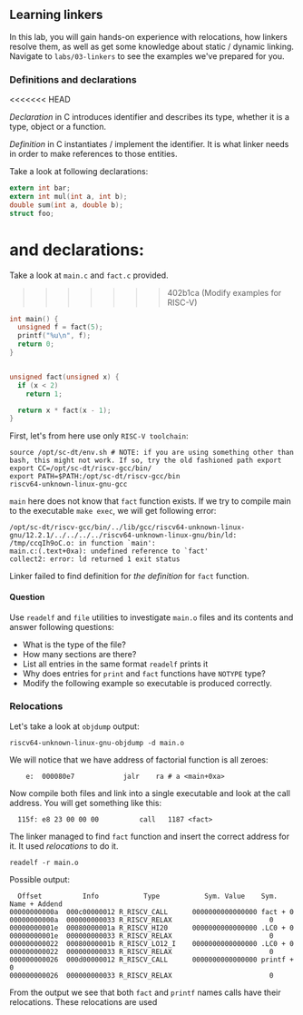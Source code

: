 ## Learning linkers

In this lab, you will gain hands-on experience with relocations, how linkers resolve them,
as well as get some knowledge about static / dynamic linking. Navigate to `labs/03-linkers` to see the examples we've prepared for you.

### Definitions and declarations
<<<<<<< HEAD

*Declaration* in C introduces identifier and describes its type, whether it is a type, object or a function.

*Definition* in C instantiates / implement the identifier. It is what linker needs in order to make references to those entities.

Take a look at following declarations:

```c
extern int bar;
extern int mul(int a, int b);
double sum(int a, double b);
struct foo;
```

and declarations:
=======

Take a look at `main.c` and `fact.c` provided.
>>>>>>> 402b1ca (Modify examples for RISC-V)

```c
int main() {
  unsigned f = fact(5);
  printf("%u\n", f);
  return 0;
}
```

```c

unsigned fact(unsigned x) {
  if (x < 2)
    return 1;

  return x * fact(x - 1);
}

```

First, let's from here use only `RISC-V toolchain`:
```shell
source /opt/sc-dt/env.sh # NOTE: if you are using something other than bash, this might not work. If so, try the old fashioned path export
export CC=/opt/sc-dt/riscv-gcc/bin/
export PATH=$PATH:/opt/sc-dt/riscv-gcc/bin
riscv64-unknown-linux-gnu-gcc
```


`main` here does not know that `fact` function exists. If we try to compile main to the executable `make exec`, we will get following error:

```shell
/opt/sc-dt/riscv-gcc/bin/../lib/gcc/riscv64-unknown-linux-gnu/12.2.1/../../../../riscv64-unknown-linux-gnu/bin/ld: /tmp/ccqIh9oC.o: in function `main':
main.c:(.text+0xa): undefined reference to `fact'
collect2: error: ld returned 1 exit status
```

Linker failed to find definition for *the definition* for `fact` function.


#### Question
Use `readelf` and `file` utilities to investigate  `main.o` files and its contents and answer following questions:
* What is the type of the file?
* How many sections are there?
* List all entries in the same format `readelf`
  prints it
* Why does entries for `print` and `fact` functions have `NOTYPE` type?
* Modify the following example so executable is produced correctly.

### Relocations

Let's take a look at `objdump` output:

```
riscv64-unknown-linux-gnu-objdump -d main.o
```

We will notice that we have address of factorial function is all zeroes:

```
    e:	000080e7          	jalr	ra # a <main+0xa>
```

Now compile both files and link into a single executable and look at the call address. You will get something like this:

```
  115f:	e8 23 00 00 00       	call   1187 <fact>
```

The linker managed to find `fact` function and insert the correct address for it. It used *relocations* to do it.

```
readelf -r main.o
```

Possible output:
```Relocation section '.rela.text' at offset 0x268 contains 8 entries:
  Offset          Info           Type           Sym. Value    Sym. Name + Addend
00000000000a  000c00000012 R_RISCV_CALL      0000000000000000 fact + 0
00000000000a  000000000033 R_RISCV_RELAX                        0
00000000001e  00080000001a R_RISCV_HI20      0000000000000000 .LC0 + 0
00000000001e  000000000033 R_RISCV_RELAX                        0
000000000022  00080000001b R_RISCV_LO12_I    0000000000000000 .LC0 + 0
000000000022  000000000033 R_RISCV_RELAX                        0
000000000026  000d00000012 R_RISCV_CALL      0000000000000000 printf + 0
000000000026  000000000033 R_RISCV_RELAX                        0
```

From the output we see that both `fact` and `printf` names calls have their relocations. These relocations are used

